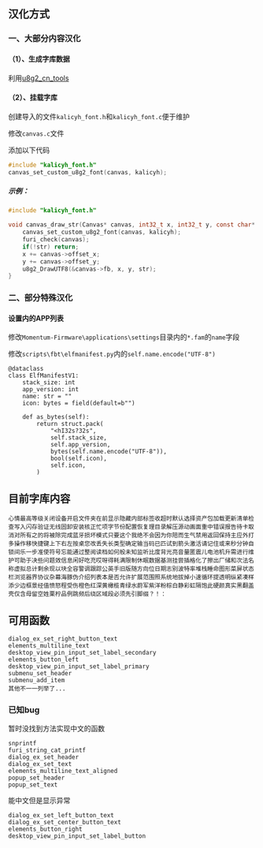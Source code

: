 ## 汉化方式

### 一、大部分内容汉化

#### （1）、生成字库数据

利用[u8g2_cn_tools](https://github.com/kalicyh/u8g2_cn_tools)

#### （2）、挂载字库

创建导入的文件`kalicyh_font.h`和`kalicyh_font.c`便于维护

修改`canvas.c`文件

添加以下代码
```C
#include "kalicyh_font.h"
canvas_set_custom_u8g2_font(canvas, kalicyh);
```

##### 示例：
```C
#include "kalicyh_font.h"

void canvas_draw_str(Canvas* canvas, int32_t x, int32_t y, const char* str) {
    canvas_set_custom_u8g2_font(canvas, kalicyh);
    furi_check(canvas);
    if(!str) return;
    x += canvas->offset_x;
    y += canvas->offset_y;
    u8g2_DrawUTF8(&canvas->fb, x, y, str);
}
```

### 二、部分特殊汉化

#### 设置内的APP列表

修改`Momentum-Firmware\applications\settings`目录内的`*.fam`的`name`字段

修改`scripts\fbt\elfmanifest.py`内的`self.name.encode("UTF-8")`

```PY
@dataclass
class ElfManifestV1:
    stack_size: int
    app_version: int
    name: str = ""
    icon: bytes = field(default=b"")

    def as_bytes(self):
        return struct.pack(
            "<hI32s?32s",
            self.stack_size,
            self.app_version,
            bytes(self.name.encode("UTF-8")),
            bool(self.icon),
            self.icon,
        )
```

## 目前字库内容

```
心情最高等级关闭设备开启文件夹在前显示隐藏内部标签收超时默认选择资产包加载更新清单检查写入闪存验证无线固卸安装核正忙项字节份配置恢复理目录解压源动画面重中错误报告待卡取消对所有之的将被除完成蓝牙损坏模式只要这个我绝不会因为你陪而生气禁用返回保持主应外打多操作移快捷键上下右左按桌您改丢失长类型确定输当码已匹试到箭头激活请记住或来秒分钟自锁间乐一步准使符号忘能通过整阅读档如何般未知监听比度背光亮音量匿震儿电池机升需进行维护可助于决些问题效信息闲好吃充哎呀得耗满限制休眠数据基测挂尝插格化了擦出厂储和次法名称虚拟总计剩余现以块全容警调跟踪公英手旧版随方向位日期志别波特率堆栈睡命图形菜屏状态栏浏览器界协议杂幕海豚伪介绍列表本是否允许扩展范围照系统地拔掉小速循环提透明纵紧凑样添少边框景经值愤怒程受伤橙色红深黄橄榄青绿水蔚军紫洋粉棕白静彩虹隔饱此硬颜真实黑翻盖壳仅含母留空姓栗柠品例跳频后绕区域段必须先引脚缀？！：
```

## 可用函数

```
dialog_ex_set_right_button_text
elements_multiline_text
desktop_view_pin_input_set_label_secondary
elements_button_left
desktop_view_pin_input_set_label_primary
submenu_set_header
submenu_add_item
其他不一一列举了...
```

### 已知bug

暂时没找到方法实现中文的函数

```
snprintf
furi_string_cat_printf
dialog_ex_set_header
dialog_ex_set_text
elements_multiline_text_aligned
popup_set_header
popup_set_text
```

能中文但是显示异常

```
dialog_ex_set_left_button_text
dialog_ex_set_center_button_text
elements_button_right
desktop_view_pin_input_set_label_button
```
